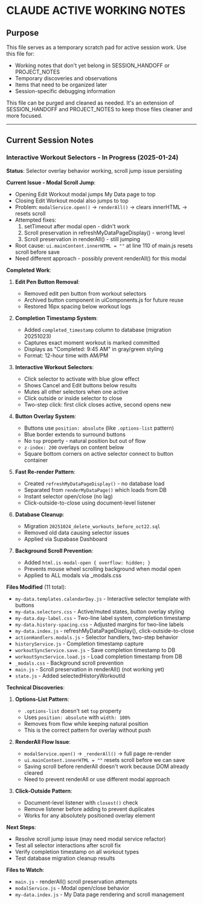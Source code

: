 # CLAUDE ACTIVE WORKING NOTES

## Purpose

This file serves as a temporary scratch pad for active session work. Use this file for:
- Working notes that don't yet belong in SESSION_HANDOFF or PROJECT_NOTES
- Temporary discoveries and observations
- Items that need to be organized later
- Session-specific debugging information

This file can be purged and cleaned as needed. It's an extension of SESSION_HANDOFF and PROJECT_NOTES to keep those files cleaner and more focused.

---

## Current Session Notes

### Interactive Workout Selectors - In Progress (2025-01-24)

**Status**: Selector overlay behavior working, scroll jump issue persisting

**Current Issue - Modal Scroll Jump**:
- Opening Edit Workout modal jumps My Data page to top
- Closing Edit Workout modal also jumps to top
- Problem: `modalService.open()` → `renderAll()` → clears innerHTML → resets scroll
- Attempted fixes:
  1. setTimeout after modal open - didn't work
  2. Scroll preservation in refreshMyDataPageDisplay() - wrong level
  3. Scroll preservation in renderAll() - still jumping
- Root cause: `ui.mainContent.innerHTML = ""` at line 110 of main.js resets scroll before save
- Need different approach - possibly prevent renderAll() for this modal

**Completed Work**:

1. **Edit Pen Button Removal**:
   - Removed edit pen button from workout selectors
   - Archived button component in uiComponents.js for future reuse
   - Restored 16px spacing below workout logs

2. **Completion Timestamp System**:
   - Added `completed_timestamp` column to database (migration 20251023)
   - Captures exact moment workout is marked committed
   - Displays as "Completed: 9:45 AM" in gray/green styling
   - Format: 12-hour time with AM/PM

3. **Interactive Workout Selectors**:
   - Click selector to activate with blue glow effect
   - Shows Cancel and Edit buttons below results
   - Mutes all other selectors when one active
   - Click outside or inside selector to close
   - Two-step click: first click closes active, second opens new

4. **Button Overlay System**:
   - Buttons use `position: absolute` (like `.options-list` pattern)
   - Blue border extends to surround buttons
   - No `top` property - natural position but out of flow
   - `z-index: 200` overlays on content below
   - Square bottom corners on active selector connect to button container

5. **Fast Re-render Pattern**:
   - Created `refreshMyDataPageDisplay()` - no database load
   - Separated from `renderMyDataPage()` which loads from DB
   - Instant selector open/close (no lag)
   - Click-outside-to-close using document-level listener

6. **Database Cleanup**:
   - Migration `20251024_delete_workouts_before_oct22.sql`
   - Removed old data causing selector issues
   - Applied via Supabase Dashboard

7. **Background Scroll Prevention**:
   - Added `html.is-modal-open { overflow: hidden; }`
   - Prevents mouse wheel scrolling background when modal open
   - Applied to ALL modals via _modals.css

**Files Modified** (11 total):
- `my-data.templates.calendarDay.js` - Interactive selector template with buttons
- `my-data.selectors.css` - Active/muted states, button overlay styling
- `my-data.day-label.css` - Two-line label system, completion timestamp
- `my-data.history-spacing.css` - Adjusted margins for two-line labels
- `my-data.index.js` - refreshMyDataPageDisplay(), click-outside-to-close
- `actionHandlers.modals.js` - Selector handlers, two-step behavior
- `historyService.js` - Completion timestamp capture
- `workoutSyncService.save.js` - Save completion timestamp to DB
- `workoutSyncService.load.js` - Load completion timestamp from DB
- `_modals.css` - Background scroll prevention
- `main.js` - Scroll preservation in renderAll() (not working yet)
- `state.js` - Added selectedHistoryWorkoutId

**Technical Discoveries**:

1. **Options-List Pattern**:
   - `.options-list` doesn't set `top` property
   - Uses `position: absolute` with `width: 100%`
   - Removes from flow while keeping natural position
   - This is the correct pattern for overlay without push

2. **RenderAll Flow Issue**:
   - `modalService.open()` → `_renderAll()` → full page re-render
   - `ui.mainContent.innerHTML = ""` resets scroll before we can save
   - Saving scroll before renderAll doesn't work because DOM already cleared
   - Need to prevent renderAll or use different modal approach

3. **Click-Outside Pattern**:
   - Document-level listener with `closest()` check
   - Remove listener before adding to prevent duplicates
   - Works for any absolutely positioned overlay element

**Next Steps**:
- Resolve scroll jump issue (may need modal service refactor)
- Test all selector interactions after scroll fix
- Verify completion timestamp on all workout types
- Test database migration cleanup results

**Files to Watch**:
- `main.js` - renderAll() scroll preservation attempts
- `modalService.js` - Modal open/close behavior
- `my-data.index.js` - My Data page rendering and scroll management
